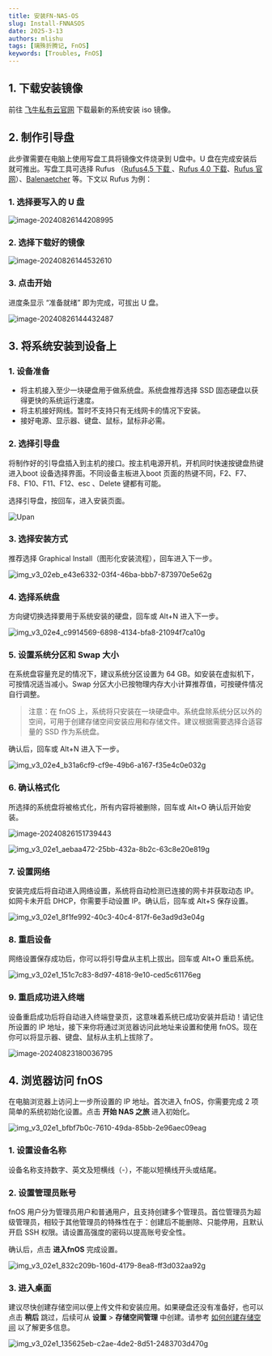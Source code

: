 ```yaml
---
title: 安装FN-NAS-OS
slug: Install-FNNASOS
date: 2025-3-13
authors: mlishu
tags: [璃殊折腾记, FnOS]
keywords: [Troubles, FnOS]
---
```

<!-- truncate -->

## 1. 下载安装镜像

前往 [飞牛私有云官网](https://www.fnnas.com/download?key=fnos) 下载最新的系统安装 iso 镜像。

## 2. 制作引导盘

此步骤需要在电脑上使用写盘工具将镜像文件烧录到 U盘中。U 盘在完成安装后就可推出。写盘工具可选择 Rufus （[Rufus4.5 下载 ](https://download.liveupdate.fnnas.com/x86_64/packages/rufus-4.5.exe)、[Rufus 4.0 下载](https://download.liveupdate.fnnas.com/x86_64/packages/rufus-4.0.exe)、[Rufus 官网](https://rufus.ie/)）、[Balenaetcher](https://etcher.balena.io/) 等。下文以 Rufus 为例：

### 1. 选择要写入的 U 盘

![image-20240826144208995](https://help-static.fnnas.com/image-20240826144208995.png)

### 2. 选择下载好的镜像

![image-20240826144532610](https://help-static.fnnas.com/image-20240826144532610.png)

### 3. 点击开始

进度条显示 “准备就绪” 即为完成，可拔出 U 盘。

![image-20240826144432487](https://help-static.fnnas.com/image-20240826144432487.png)

## 3. 将系统安装到设备上

### 1. 设备准备

* 将主机接入至少一块硬盘用于做系统盘。系统盘推荐选择 SSD 固态硬盘以获得更快的系统运行速度。
* 将主机接好网线。暂时不支持只有无线网卡的情况下安装。
* 接好电源、显示器、键盘、鼠标，鼠标非必需。

### 2. 选择引导盘

将制作好的引导盘插入到主机的接口。按主机电源开机，开机同时快速按键盘热键进入boot 设备选择界面。不同设备主板进入boot 页面的热键不同，F2、F7、F8、F10、F11、F12、esc 、Delete 键都有可能。

选择引导盘，按回车，进入安装页面。

![Upan](https://lh6.googleusercontent.com/proxy/ejIv4bp8XNNxbBqjWJy6ojZ4T8i3CZB3f3QTNox8keDgVjawuAw0_oiyeVGQzpla-wVKz9Hk1NiYyJEAF2-5m0I0fl_Nqg50AoKxEvppACjTBBdpc4OctBhv-HPLrpeFbA)

### 3. 选择安装方式

推荐选择 Graphical Install（图形化安装流程），回车进入下一步。

![img_v3_02eb_e43e6332-03f4-46ba-bbb7-873970e5e62g](https://help-static.fnnas.com/img_v3_02eb_e43e6332-03f4-46ba-bbb7-873970e5e62g.jpg)

### 4. 选择系统盘

方向键切换选择要用于系统安装的硬盘，回车或 Alt+N 进入下一步。

![img_v3_02e4_c9914569-6898-4134-bfa8-21094f7ca10g](https://help-static.fnnas.com/img_v3_02e4_c9914569-6898-4134-bfa8-21094f7ca10g.jpg)

### 5. 设置系统分区和 Swap 大小

在系统盘容量充足的情况下，建议系统分区设置为 64 GB。如安装在虚拟机下，可按情况适当减小。Swap 分区大小已按物理内存大小计算推荐值，可按硬件情况自行调整。

> 注意：在 fnOS 上，系统将只安装在一块硬盘中。系统盘除系统分区以外的空间，可用于创建存储空间安装应用和存储文件。建议根据需要选择合适容量的 SSD 作为系统盘。

确认后，回车或 Alt+N 进入下一步。

![img_v3_02e4_b31a6cf9-cf9e-49b6-a167-f35e4c0e032g](https://help-static.fnnas.com/img_v3_02e4_b31a6cf9-cf9e-49b6-a167-f35e4c0e032g.jpg)

### 6. 确认格式化

所选择的系统盘将被格式化，所有内容将被删除，回车或 Alt+O 确认后开始安装。

![image-20240826151739443](https://help-static.fnnas.com/image-20240826151739443.png)

![img_v3_02e1_aebaa472-25bb-432a-8b2c-63c8e20e819g](https://help-static.fnnas.com/img_v3_02e1_aebaa472-25bb-432a-8b2c-63c8e20e819g.jpg)

### 7. 设置网络

安装完成后将自动进入网络设置，系统将自动检测已连接的网卡并获取动态 IP。如网卡未开启 DHCP，你需要手动设置 IP。确认后，回车或 Alt+S 保存设置。

![img_v3_02e1_8f1fe992-40c3-40c4-817f-6e3ad9d3e04g](https://help-static.fnnas.com/img_v3_02e1_8f1fe992-40c3-40c4-817f-6e3ad9d3e04g.jpg)

### 8. 重启设备

网络设置保存成功后，你可以将引导盘从主机上拔出。回车或 Alt+O 重启系统。

![img_v3_02e1_151c7c83-8d97-4818-9e10-ced5c61176eg](https://help-static.fnnas.com/img_v3_02e1_151c7c83-8d97-4818-9e10-ced5c61176eg.jpg)

### 9. 重启成功进入终端

设备重启成功后将自动进入终端登录页，这意味着系统已成功安装并启动！请记住所设置的 IP 地址，接下来你将通过浏览器访问此地址来设置和使用 fnOS。现在你可以将显示器、键盘、鼠标从主机上拔除了。

![image-20240823180036795](https://help-static.fnnas.com/image-20240823180036795.png)

## 4. 浏览器访问 fnOS

在电脑浏览器上访问上一步所设置的 IP 地址。首次进入 fnOS，你需要完成 2 项简单的系统初始化设置。点击 **开始 NAS 之旅** 进入初始化。

![img_v3_02e1_bfbf7b0c-7610-49da-85bb-2e96aec09eag](https://help-static.fnnas.com/img_v3_02e1_bfbf7b0c-7610-49da-85bb-2e96aec09eag.jpg)

### 1. 设置设备名称

设备名称支持数字、英文及短横线（-），不能以短横线开头或结尾。

### 2. 设置管理员账号

fnOS 用户分为管理员用户和普通用户，且支持创建多个管理员。首位管理员为超级管理员，相较于其他管理员的特殊性在于：创建后不能删除、只能停用，且默认开启 SSH 权限。请设置高强度的密码以提高账号安全性。

确认后，点击 **进入fnOS** 完成设置。

![img_v3_02e1_832c209b-160d-4179-8ea8-ff3d032aa92g](https://help-static.fnnas.com/img_v3_02e1_832c209b-160d-4179-8ea8-ff3d032aa92g.jpg)

### 3. 进入桌面

建议尽快创建存储空间以便上传文件和安装应用。如果硬盘还没有准备好，也可以点击 **稍后** 跳过，后续可从 **设置** > **存储空间管理** 中创建。请参考 [如何创建存储空间](https://help.fnnas.com/articles/fnosV1/volume/create-volume.md) 以了解更多信息。

![img_v3_02e1_135625eb-c2ae-4de2-8d51-2483703d470g](https://help-static.fnnas.com/img_v3_02e1_135625eb-c2ae-4de2-8d51-2483703d470g.jpg)
